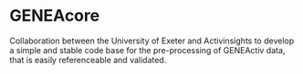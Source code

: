 # GENEAcore

Collaboration between the University of Exeter and Activinsights to develop a simple and stable code base for the pre-processing of GENEActiv data, that is easily referenceable and validated.

